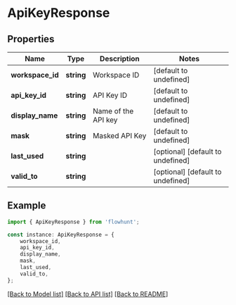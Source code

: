 # ApiKeyResponse


## Properties

Name | Type | Description | Notes
------------ | ------------- | ------------- | -------------
**workspace_id** | **string** | Workspace ID | [default to undefined]
**api_key_id** | **string** | API Key ID | [default to undefined]
**display_name** | **string** | Name of the API key | [default to undefined]
**mask** | **string** | Masked API Key | [default to undefined]
**last_used** | **string** |  | [optional] [default to undefined]
**valid_to** | **string** |  | [optional] [default to undefined]

## Example

```typescript
import { ApiKeyResponse } from 'flowhunt';

const instance: ApiKeyResponse = {
    workspace_id,
    api_key_id,
    display_name,
    mask,
    last_used,
    valid_to,
};
```

[[Back to Model list]](../README.md#documentation-for-models) [[Back to API list]](../README.md#documentation-for-api-endpoints) [[Back to README]](../README.md)
